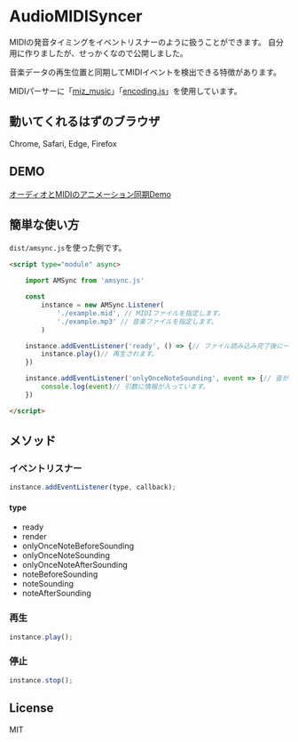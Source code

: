 # AudioMIDISyncer

MIDIの発音タイミングをイベントリスナーのように扱うことができます。
自分用に作りましたが、せっかくなので公開しました。

音楽データの再生位置と同期してMIDIイベントを検出できる特徴があります。

MIDIパーサーに「[miz_music](https://github.com/MizunagiKB/miz_music)」「[encoding.js](https://github.com/polygonplanet/encoding.js)」を使用しています。

## 動いてくれるはずのブラウザ

Chrome, Safari, Edge, Firefox

## DEMO

[オーディオとMIDIのアニメーション同期Demo](https://demo.0db.jp/audio-midi-syncer/water-ripples/)

## 簡単な使い方

``dist/amsync.js``を使った例です。

```html
<script type="module" async>

    import AMSync from 'amsync.js'

    const
        instance = new AMSync.Listener(
            './example.mid', // MIDIファイルを指定します。
            './example.mp3' // 音楽ファイルを指定します。
        )

    instance.addEventListener('ready', () => {// ファイル読み込み完了後に一度だけ発火します。
        instance.play()// 再生されます。
    })

    instance.addEventListener('onlyOnceNoteSounding', event => {// 音がなるタイミングで1度だけ発火します。
        console.log(event)// 引数に情報が入っています。
    })

</script>
```

## メソッド

### イベントリスナー

```js
instance.addEventListener(type, callback);
```

#### type

- ready
- render
- onlyOnceNoteBeforeSounding
- onlyOnceNoteSounding
- onlyOnceNoteAfterSounding
- noteBeforeSounding
- noteSounding
- noteAfterSounding

### 再生

```js
instance.play();
```

### 停止

```js
instance.stop();
```

## License
MIT